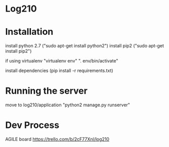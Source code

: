 Log210
====
 
Installation
====
install python 2.7 ("sudo apt-get install python2")
install pip2 ("sudo apt-get install pip2")

if using virtualenv
    "virtualenv env"
    ". env/bin/activate"

install dependencies (pip install -r requirements.txt)

Running the server
====
move to log210/application
"python2 manage.py runserver"

Dev Process
====
AGILE board https://trello.com/b/2cF77Xnl/log210